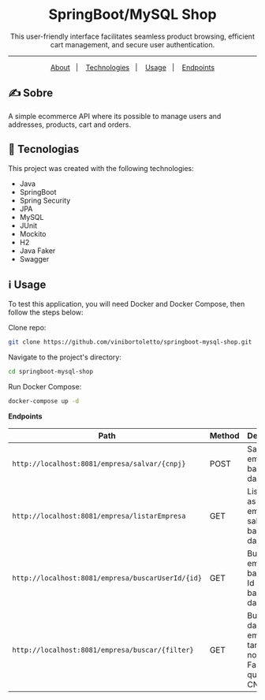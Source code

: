 <div align="center">
  <h1>SpringBoot/MySQL Shop</h1>
  This user-friendly interface facilitates seamless product browsing, efficient cart management, and secure user authentication.
</div>

<hr />

<p align="center">
  <a href="#writing_hand-sobre">About</a>&nbsp;&nbsp;&nbsp;|&nbsp;&nbsp;&nbsp;
  <a href="#rocket-tecnologias">Technologies</a>&nbsp;&nbsp;&nbsp;|&nbsp;&nbsp;&nbsp;
  <a href="#information_source-como-usar">Usage</a>&nbsp;&nbsp;&nbsp;|&nbsp;&nbsp;&nbsp;
  <a href="#video_camera-demo">Endpoints</a>
</p>

## :writing_hand: Sobre

A simple ecommerce API where its possible to manage users and addresses, products, cart and orders.

## :rocket: Tecnologias

This project was created with the following technologies:

- Java
- SpringBoot
- Spring Security
- JPA
- MySQL
- JUnit
- Mockito
- H2
- Java Faker
- Swagger

## :information_source: Usage

To test this application, you will need Docker and Docker Compose, then follow the steps below:

Clone repo:

```bash
git clone https://github.com/vinibortoletto/springboot-mysql-shop.git
```

Navigate to the project's directory:

```bash
cd springboot-mysql-shop
```

Run Docker Compose:

```bash
docker-compose up -d
```
      
 **Endpoints**
 
|  Path |  Method | Description |
|----------|--------------|--------------|
|`http://localhost:8081/empresa/salvar/{cnpj}`                                 | POST | Salva a empresa no banco de dados |
|`http://localhost:8081/empresa/listarEmpresa`                                 | GET | Lista todas as empresas salvas no banco de dados |
|`http://localhost:8081/empresa/buscarUserId/{id}`                             | GET | Buscar empresa baseado no Id salvo no banco de dados |
|`http://localhost:8081/empresa/buscar/{filter}`                               | GET | Buscas dados da empresa tanto por nome Fantasia quanto CNPJ |
